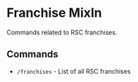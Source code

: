 # Franchise MixIn

Commands related to RSC franchises.

## Commands

- `/franchises` - List of all RSC franchises
